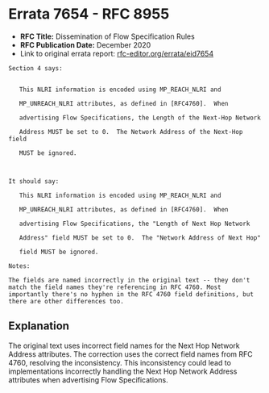 # Errata 7654 - RFC 8955

- **RFC Title:** Dissemination of Flow Specification Rules
- **RFC Publication Date:** December 2020
- Link to original errata report: [rfc-editor.org/errata/eid7654](https://www.rfc-editor.org/errata/eid7654)

```
Section 4 says:


   This NLRI information is encoded using MP_REACH_NLRI and
   MP_UNREACH_NLRI attributes, as defined in [RFC4760].  When
   advertising Flow Specifications, the Length of the Next-Hop Network
   Address MUST be set to 0.  The Network Address of the Next-Hop field
   MUST be ignored.


It should say:

   This NLRI information is encoded using MP_REACH_NLRI and
   MP_UNREACH_NLRI attributes, as defined in [RFC4760].  When
   advertising Flow Specifications, the "Length of Next Hop Network 
   Address" field MUST be set to 0.  The "Network Address of Next Hop" 
   field MUST be ignored.

Notes:

The fields are named incorrectly in the original text -- they don't match the field names they're referencing in RFC 4760. Most importantly there's no hyphen in the RFC 4760 field definitions, but there are other differences too.
```

## Explanation

The original text uses incorrect field names for the Next Hop Network Address attributes.  The correction uses the correct field names from RFC 4760, resolving the inconsistency.  This inconsistency could lead to implementations incorrectly handling the Next Hop Network Address attributes when advertising Flow Specifications.
